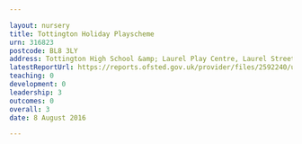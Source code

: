 ```yaml
---

layout: nursery
title: Tottington Holiday Playscheme
urn: 316823
postcode: BL8 3LY
address: Tottington High School &amp; Laurel Play Centre, Laurel Street, Tottington, Bury, Lancashire, BL8 3LY
latestReportUrl: https://reports.ofsted.gov.uk/provider/files/2592240/urn/316823.pdf
teaching: 0
development: 0
leadership: 3
outcomes: 0
overall: 3
date: 8 August 2016

---
```

